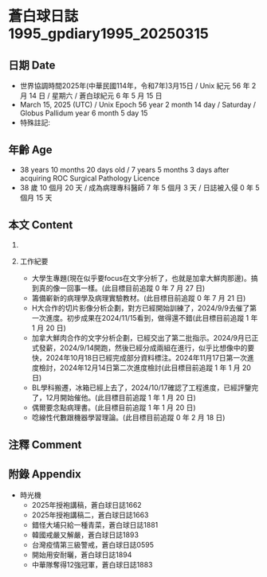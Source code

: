 [_metadata_:encoding]: - "utf-8"
[_metadata_:language]: - "zh-Hant-TW"
[_metadata_:fileformat]: - "markdown"
[_metadata_:MIME_type]: - "text/plain"
[_metadata_:markdown_version]: - "commonmark version 0.30"
[_metadata_:markdown_spec]: - "https://spec.commonmark.org/0.30/"

# 蒼白球日誌1995_gpdiary1995_20250315 #

## 日期 Date ##

* 世界協調時間2025年(中華民國114年，令和7年)3月15日 / Unix 紀元 56 年 2 月 14 日 / 星期六 / 蒼白球紀元 6 年 5 月 15 日
* March 15, 2025 (UTC) / Unix Epoch 56 year 2 month 14 day / Saturday / Globus Pallidum year 6 month 5 day 15
* 特殊註記:

## 年齡 Age ##

* 38 years 10 months 20 days old / 7 years 5 months 3 days after acquiring ROC Surgical Pathology Licence
* 38 歲 10 個月 20 天 / 成為病理專科醫師 7 年 5 個月 3 天 / 日誌被入侵 0 年 5 個月 15 天

## 本文 Content ##

1. 

2. 工作紀要

    - 大學生專題(現在似乎要focus在文字分析了，也就是加拿大鮮肉那邊)。搞到真的像一回事一樣。(此目標目前追蹤 0 年 7 月 27 日)
    - 籌備嶄新的病理學及病理實驗教材。(此目標目前追蹤 0 年 7 月 21 日)
    - H大合作的切片影像分析企劃，對方已經開始訓練了，2024/9/9去催了第一次進度。初步成果在2024/11/15看到，做得還不錯(此目標目前追蹤 1 年 1 月 20 日)
    - 加拿大鮮肉合作的文字分析企劃，已經交出了第二批指示。2024/9月已正式發薪，2024/9/14開跑，然後已經分成兩組在進行，似乎比想像中的要快，2024年10月18日已經完成部分資料標注。2024年11月17日第一次進度檢討，2024年12月14日第二次進度檢討(此目標目前追蹤 1 年 1 月 20 日)
    - BL學科搬遷，冰箱已經上去了，2024/10/17確認了工程進度，已經評鑒完了，12月開始催他。(此目標目前追蹤 1 年 1 月 20 日)
    - 偶爾要念點病理書。(此目標目前追蹤 1 年 1 月 20 日)
    - 唸線性代數跟機器學習理論。(此目標目前追蹤 0 年 2 月 18 日)

## 注釋 Comment ##


## 附錄 Appendix ##

* 時光機
    - 2025年授袍講稿，蒼白球日誌1662
    - 2025年授袍講稿二，蒼白球日誌1663
    - 錯怪大埔只給一種青菜，蒼白球日誌1881
    - 韓國戒嚴又解嚴，蒼白球日誌1893
    - 台灣疫情第三級警戒，蒼白球日誌0595
    - 開始用安耐曬，蒼白球日誌1894
    - 中華隊奪得12強冠軍，蒼白球日誌1883
